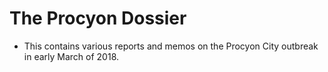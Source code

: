 # The Procyon Dossier

- This contains various reports and memos on the Procyon City outbreak in early March of 2018. 
